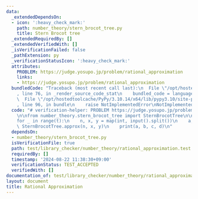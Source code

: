 ```yaml
---
data:
  _extendedDependsOn:
  - icon: ':heavy_check_mark:'
    path: number_theory/stern_brocot_tree.py
    title: Stern Brocot tree
  _extendedRequiredBy: []
  _extendedVerifiedWith: []
  _isVerificationFailed: false
  _pathExtension: py
  _verificationStatusIcon: ':heavy_check_mark:'
  attributes:
    PROBLEM: https://judge.yosupo.jp/problem/rational_approximation
    links:
    - https://judge.yosupo.jp/problem/rational_approximation
  bundledCode: "Traceback (most recent call last):\n  File \"/opt/hostedtoolcache/PyPy/3.10.14/x64/lib/pypy3.10/site-packages/onlinejudge_verify/documentation/build.py\"\
    , line 76, in _render_source_code_stat\n    bundled_code = language.bundle(\n\
    \  File \"/opt/hostedtoolcache/PyPy/3.10.14/x64/lib/pypy3.10/site-packages/onlinejudge_verify/languages/python.py\"\
    , line 96, in bundle\n    raise NotImplementedError\nNotImplementedError\n"
  code: "# verification-helper: PROBLEM https://judge.yosupo.jp/problem/rational_approximation\n\
    \n\nfrom number_theory.stern_brocot_tree import SternBrocotTree\n\nt = int(input())\n\
    for _ in range(t):\n    n, x, y = map(int, input().split())\n    a, b, c, d =\
    \ SternBrocotTree.approx(n, x, y)\n    print(a, b, c, d)\n"
  dependsOn:
  - number_theory/stern_brocot_tree.py
  isVerificationFile: true
  path: test/library_checker/number_theory/rational_approximation.test.py
  requiredBy: []
  timestamp: '2024-08-22 11:38:30+09:00'
  verificationStatus: TEST_ACCEPTED
  verifiedWith: []
documentation_of: test/library_checker/number_theory/rational_approximation.test.py
layout: document
title: Rational Approximation
---
```

